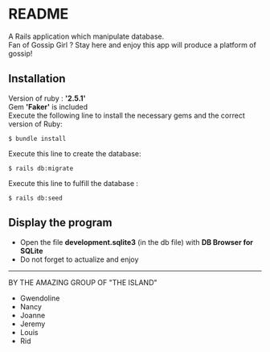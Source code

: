# README
A Rails application which manipulate database.  
Fan of Gossip Girl ? Stay here and enjoy this app will produce a platform of gossip!

## Installation

Version of ruby : **'2.5.1'**  
Gem **'Faker'** is included  
Execute the following line to install the necessary gems and the correct version of Ruby:  
```
$ bundle install
```

Execute this line to create the database:
```
$ rails db:migrate
```


Execute this line to fulfill the database :
```
$ rails db:seed
```

## Display the program

* Open the file **development.sqlite3** (in the db file) with **DB Browser for SQLite**
* Do not forget to actualize and enjoy

--------------------------------------

BY THE AMAZING GROUP OF "THE ISLAND"
* Gwendoline
* Nancy
* Joanne
* Jeremy
* Louis
* Rid